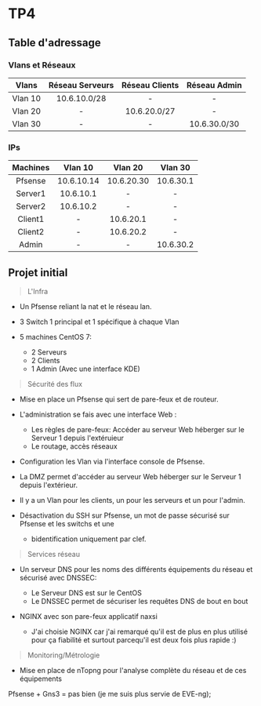 # TP4

## Table d'adressage

### Vlans et Réseaux

|  Vlans  | Réseau Serveurs | Réseau Clients | Réseau Admin |
|:-------:|:---------------:|:--------------:|:------------:|
| Vlan 10 |   10.6.10.0/28  |        -       |       -      |
| Vlan 20 |        -        |  10.6.20.0/27  |       -      |
| Vlan 30 |        -        |        -       | 10.6.30.0/30 |

### IPs

| Machines |   Vlan 10  |   Vlan 20  |  Vlan 30  |
|:--------:|:----------:|:----------:|:---------:|
|  Pfsense | 10.6.10.14 | 10.6.20.30 | 10.6.30.1 |
|  Server1 |  10.6.10.1 |      -     |     -     |
|  Server2 |  10.6.10.2 |      -     |     -     |
|  Client1 |      -     |  10.6.20.1 |     -     |
|  Client2 |      -     |  10.6.20.2 |     -     |
|   Admin  |      -     |      -     | 10.6.30.2 |

## Projet initial

> L'Infra

* Un Pfsense reliant la nat et le réseau lan.

* 3 Switch 1 principal et 1 spécifique à chaque Vlan

* 5 machines CentOS 7:
  * 2 Serveurs
  * 2 Clients
  * 1 Admin (Avec une interface KDE)

> Sécurité des flux

* Mise en place un Pfsense qui sert de pare-feux et de routeur.
* L'administration se fais avec une interface Web : 
  * Les règles de pare-feux: Accéder au serveur Web héberger sur le Serveur 1 depuis l'extéruieur
  * Le routage, accès réseaux
* Configuration les Vlan via l'interface console de Pfsense.

* La DMZ permet d'accéder au serveur Web héberger sur le Serveur 1 depuis l'extérieur.

* Il y a un Vlan pour les clients, un pour les serveurs et un pour l'admin.
  
* Désactivation du SSH sur Pfsense, un mot de passe sécurisé sur Pfsense et les switchs et une 
  * bidentification uniquement par clef.

> Services réseau

* Un serveur DNS pour les noms des différents équipements du réseau et sécurisé avec DNSSEC:
  * Le Serveur DNS est sur le CentOS
  * Le DNSSEC permet de sécuriser les requêtes DNS de bout en bout

* NGINX avec son pare-feux applicatif naxsi
  * J'ai choisie NGINX car j'ai remarqué qu'il est de plus en plus utilisé pour ça fiabilité et surtout parcequ'il est deux fois plus rapide :)

> Monitoring/Métrologie

* Mise en place de nTopng pour l'analyse complète du réseau et de ces équipements

Pfsense + Gns3 = pas bien (je me suis plus servie de EVE-ng);
